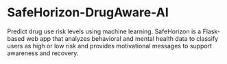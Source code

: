 # SafeHorizon-DrugAware-AI
Predict drug use risk levels using machine learning. SafeHorizon is a Flask-based web app that analyzes behavioral and mental health data to classify users as high or low risk and provides motivational messages to support awareness and recovery.
